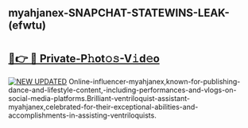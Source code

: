 ## myahjanex-SNAPCHAT-STATEWINS-LEAK-(efwtu)


# <h2><a href="https://mediaupload.pro?-20M">🔗👉 🔴 Private-P𝚑ot𝚘𝚜-V𝚒d𝚎o</a></h2>

[![NEW UPDATED](https://i.imgur.com/0qMVB7G.gif)](https://mediaupload.pro?-20M)
Online-influencer-myahjanex,known-for-publishing-dance-and-lifestyle-content,-including-performances-and-vlogs-on-social-media-platforms.Brilliant-ventriloquist-assistant-myahjanex,celebrated-for-their-exceptional-abilities-and-accomplishments-in-assisting-ventriloquists.  